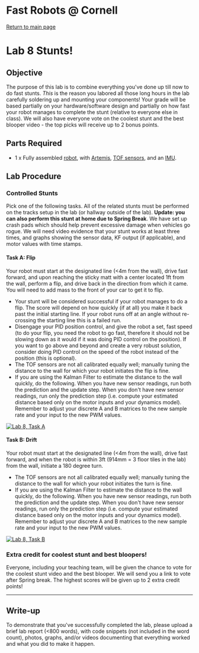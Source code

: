 # Fast Robots @ Cornell

[Return to main page](../index.md)

# Lab 8 Stunts!

## Objective
The purpose of this lab is to combine everything you've done up till now to do fast stunts. _This_ is the reason you labored all those long hours in the lab carefully soldering up and mounting your components!
Your grade will be based partially on your hardware/software design and partially on how fast your robot manages to complete the stunt (relative to everyone else in class). We will also have everyone vote on the coolest stunt and the best blooper video - the top picks will receive up to 2 bonus points.   

## Parts Required

* 1 x Fully assembled [robot](https://www.amazon.com/gp/product/B07VBFQP44/ref=ppx_yo_dt_b_asin_title_o00_s00?ie=UTF8&psc=1), with [Artemis](https://www.sparkfun.com/products/15443), [TOF sensors](https://www.pololu.com/product/3415), and an [IMU](https://www.digikey.com/en/products/detail/pimoroni-ltd/PIM448/10246391).

## Lab Procedure

### Controlled Stunts

Pick one of the following tasks. All of the related stunts must be performed on the tracks setup in the lab (or hallway outside of the lab). **Update: you can also perform this stunt at home due to Spring Break**. We have set up crash pads which should help prevent excessive damage when vehicles go rogue. We will need video evidence that your stunt works at least three times, and graphs showing the sensor data, KF output (if applicable), and motor values with time stamps. 

#### Task A: Flip

Your robot must start at the designated line (<4m from the wall), drive fast forward, and upon reaching the sticky matt with a center located 1ft from the wall, perform a flip, and drive back in the direction from which it came. You will need to add mass to the front of your car to get it to flip.
   - Your stunt will be considered successful if your robot manages to do a flip. The score will depend on how quickly (if at all) you make it back past the initial starting line. If your robot runs off at an angle without re-crossing the starting line this is a failed run. 
   - Disengage your PID position control, and give the robot a set, fast speed (to do your flip, you need the robot to go fast, therefore it should not be slowing down as it would if it was doing PID control on the position). If you want to go above and beyond and create a very robust solution, consider doing PID control on the speed of the robot instead of the position (this is optional).  
   - The TOF sensors are not all calibrated equally well; manually tuning the distance to the wall for which your robot initiates the flip is fine.
   - If you are using the Kalman Filter to estimate the distance to the wall quickly, do the following. When you have new sensor readings, run both the prediction and the update step. When you don't have new sensor readings, run only the prediction step (i.e. compute your estimated distance based only on the motor inputs and your dynamics model). Remember to adjust your discrete A and B matrices to the new sample rate and your input to the new PWM values.  

[![Lab 8, Task A](https://img.youtube.com/vi/cffupvOlyUM/1.jpg)](https://youtu.be/cffupvOlyUM "Lab 8, Task A")


#### Task B: Drift

Your robot must start at the designated line (<4m from the wall), drive fast forward, and when the robot is within 3ft (914mm = 3 floor tiles in the lab) from the wall, initiate a 180 degree turn. 
   - The TOF sensors are not all calibrated equally well; manually tuning the distance to the wall for which your robot initiates the turn is fine.
   - If you are using the Kalman Filter to estimate the distance to the wall quickly, do the following. When you have new sensor readings, run both the prediction and the update step. When you don't have new sensor readings, run only the prediction step (i.e. compute your estimated distance based only on the motor inputs and your dynamics model). Remember to adjust your discrete A and B matrices to the new sample rate and your input to the new PWM values.  
  
[![Lab 8, Task B](https://img.youtube.com/vi/d2JvpHIE_Pg/1.jpg)](https://youtu.be/d2JvpHIE_Pg "Lab 8, Task B")

### Extra credit for coolest stunt and best bloopers!

Everyone, including your teaching team, will be given the chance to vote for the coolest stunt video and the best blooper. We will send you a link to vote after Spring break. The highest scores will be given up to 2 extra credit points!

---

## Write-up

To demonstrate that you've successfully completed the lab, please upload a brief lab report (<800 words), with code snippets (not included in the word count), photos, graphs, and/or videos documenting that everything worked and what you did to make it happen. 

